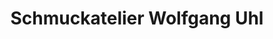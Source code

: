 ---
title: "Schmuckatelier Wolfgang Uhl"
url: /offenbach-am-main/schmuckatelier-wolfgang-uhl/
shop: Schmuck
---